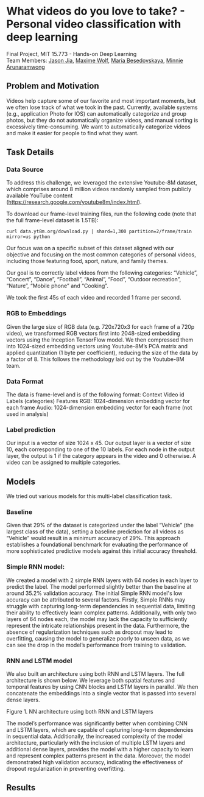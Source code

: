 # What videos do you love to take? - Personal video classification with deep learning
Final Project, MIT 15.773 - Hands-on Deep Learning <br>
Team Members: [Jason Jia](https://www.linkedin.com/in/jasonjiajs/), [Maxime Wolf](https://www.linkedin.com/in/maxime-wolf/), [Maria Besedovskaya](https://www.linkedin.com/in/mariabesedovskaya/), [Minnie Arunaramwong](https://www.linkedin.com/in/minnie-arunaramwong/)

## Problem and Motivation
Videos help capture some of our favorite and most important moments, but we often lose track of what we took in the past. Currently, available systems (e.g., application Photo for IOS) can automatically categorize and group photos, but they do not automatically organize videos, and manual sorting is excessively time-consuming. We want to automatically categorize videos and make it easier for people to find what they want. 

## Task Details

### Data Source

To address this challenge, we leveraged the extensive Youtube-8M dataset, which comprises around 8 million videos randomly sampled from publicly available YouTube content (https://research.google.com/youtube8m/index.html). 

To download our frame-level training files, run the following code (note that the full frame-level dataset is 1.5TB): 
```shell
curl data.yt8m.org/download.py | shard=1,300 partition=2/frame/train mirror=us python
```

Our focus was on a specific subset of this dataset aligned with our objective and focusing on the most common categories of personal videos, including those featuring food, sport, nature, and family themes.

Our goal is to correctly label videos from the following categories: “Vehicle”, “Concert”, “Dance”, “Football”, “Animal”, “Food”, “Outdoor recreation”, “Nature”, “Mobile phone” and “Cooking”.

We took the first 45s of each video and recorded 1 frame per second. 

### RGB to Embeddings

Given the large size of RGB data (e.g. 720x720x3 for each frame of a 720p video), we transformed RGB vectors first into 2048-sized embedding vectors using the Inception TensorFlow model. We then compressed them into 1024-sized embedding vectors using Youtube-8M’s PCA matrix and applied quantization (1 byte per coefficient), reducing the size of the data by a factor of 8. This follows the methodology laid out by the Youtube-8M team. 

### Data Format
The data is frame-level and is of the following format:
Context
Video id
Labels (categories)
Features
RGB: 1024-dimension embedding vector for each frame
Audio: 1024-dimension embedding vector for each frame (not used in analysis)

### Label prediction

Our input is a vector of size 1024 x 45.
Our output layer is a vector of size 10, each corresponding to one of the 10 labels.
For each node in the output layer, the output is 1 if the category appears in the video and 0 otherwise. A video can be assigned to multiple categories.

## Models 
We tried out various models for this multi-label classification task.

### Baseline
Given that 29% of the dataset is categorized under the label “Vehicle” (the largest class of the data), setting a baseline prediction for all videos as “Vehicle” would result in a minimum accuracy of 29%. This approach establishes a foundational benchmark for evaluating the performance of more sophisticated predictive models against this initial accuracy threshold.

### Simple RNN model:
We created a model with 2 simple RNN layers with 64 nodes in each layer to predict the label. The model performed slightly better than the baseline at around 35.2% validation accuracy. The initial Simple RNN model's low accuracy can be attributed to several factors. Firstly, Simple RNNs may struggle with capturing long-term dependencies in sequential data, limiting their ability to effectively learn complex patterns. Additionally, with only two layers of 64 nodes each, the model may lack the capacity to sufficiently represent the intricate relationships present in the data. Furthermore, the absence of regularization techniques such as dropout may lead to overfitting, causing the model to generalize poorly to unseen data, as we can see the drop in the model’s performance from training to validation.

### RNN and LSTM model
We also built an architecture using both RNN and LSTM layers. The full architecture is shown below. We leverage both spatial features and temporal features by using CNN blocks and LSTM layers in parallel. We then concatenate the embeddings into a single vector that is passed into several dense layers.

Figure 1. NN architecture using both RNN and LSTM layers

The model’s performance was significantly better when combining CNN and LSTM layers, which are capable of capturing long-term dependencies in sequential data. Additionally, the increased complexity of the model architecture, particularly with the inclusion of multiple LSTM layers and additional dense layers, provides the model with a higher capacity to learn and represent complex patterns present in the data. Moreover, the model demonstrated high validation accuracy, indicating the effectiveness of dropout regularization in preventing overfitting.

## Results



